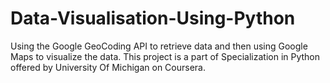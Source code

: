 # Data-Visualisation-Using-Python
Using the Google GeoCoding API to retrieve data and then using Google Maps to visualize the data.
This project is a part of Specialization in Python offered by University Of Michigan on Coursera.
